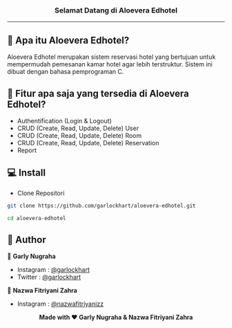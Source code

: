 ### <p align="center"><b>Selamat Datang di Aloevera Edhotel</b></p>

------------

## 🤔 Apa itu Aloevera Edhotel?

Aloevera Edhotel merupakan sistem reservasi hotel yang bertujuan untuk mempermudah pemesanan kamar hotel agar lebih terstruktur. Sistem ini dibuat dengan bahasa pemprograman C.

## 🤨 Fitur apa saja yang tersedia di Aloevera Edhotel?
- Authentification (Login & Logout)
- CRUD (Create, Read, Update, Delete) User
- CRUD (Create, Read, Update, Delete) Room
- CRUD (Create, Read, Update, Delete) Reservation
- Report

## 💻 Install
- Clone Repositori
```bash
git clone https://github.com/garlockhart/aloevera-edhotel.git
```
```bash
cd aloevera-edhotel
```

## 🧑 Author
👤 **Garly Nugraha**
- Instagram : <a href="https://www.instagram.com/garlockhart/">@garlockhart</a>
- Twitter : <a href="https://twitter.com/garlockhart/">@garlockhart</a>

👤 **Nazwa Fitriyani Zahra**
- Instagram : <a href="https://www.instagram.com/nazwafitriyanizz/">@nazwafitriyanizz</a>

<p align="center"><b>Made with ❤️ Garly Nugraha & Nazwa Fitriyani Zahra</b></p>
